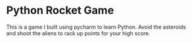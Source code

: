# Python Rocket Game
This is a game I built using pycharm to learn Python. Avoid the asteroids and shoot the aliens to rack up points for your high score.

